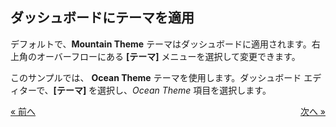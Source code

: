 ## ダッシュボードにテーマを適用 

デフォルトで、**Mountain Theme** テーマはダッシュボードに適用されます。右上角のオーバーフローにある **[テーマ]** メニューを選択して変更できます。


このサンプルでは、 **Ocean Theme** テーマを使用します。ダッシュボード エディターで、**[テーマ]** を選択し、*Ocean Theme* 項目を選択します。

<style>
.previous {
    text-align: left
}

.next {
    float: right
}

</style>

<a href="sales-applying-formatting-visualization.md" class="previous">&laquo; 前へ</a>
<a href="sales-adding-other-visualizations.md" class="next">次へ &raquo;</a>
